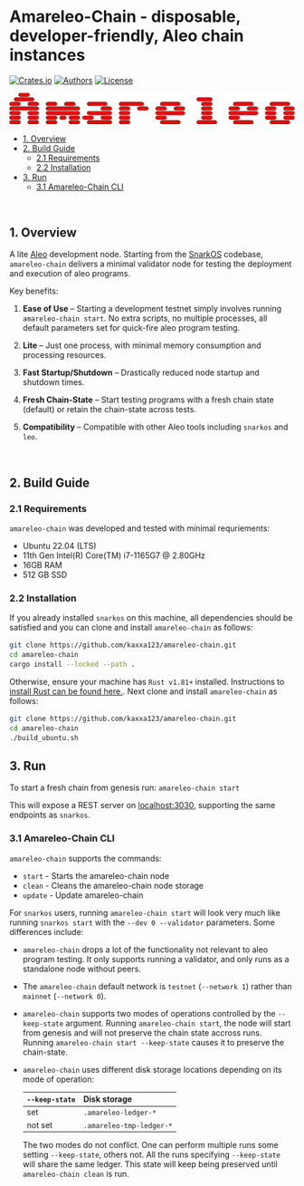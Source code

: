 # Amareleo-Chain - disposable, developer-friendly, Aleo chain instances

[![Crates.io](https://img.shields.io/crates/v/amareleo-chain.svg?color=neon)](https://crates.io/crates/amareleo-chain)
[![Authors](https://img.shields.io/badge/authors-Amareleo-orange.svg)](https://amareleo.com)
[![License](https://img.shields.io/badge/License-Apache%202.0-blue.svg)](./LICENSE.md)

![Amareleo](docs/amareleo.svg)


* [1. Overview](#1-overview)
* [2. Build Guide](#2-build-guide)
    * [2.1 Requirements](#21-Requirements)
    * [2.2 Installation](#22-installation)
* [3. Run](#3-run)
    * [3.1 Amareleo-Chain CLI](#31-amareleo-chain-cli)

<BR />

## 1. Overview

A lite [Aleo](https://aleo.org/) development node. Starting from the [SnarkOS](https://github.com/ProvableHQ/snarkOS) codebase, `amareleo-chain` delivers a minimal validator node for testing the deployment and execution of aleo programs.

Key benefits:
1.	__Ease of Use__ – Starting a development testnet simply involves running `amareleo-chain start`. No extra scripts, no multiple processes, all default parameters set for quick-fire aleo program testing.
 
1.	__Lite__ – Just one process, with minimal memory consumption and processing resources.

1.	__Fast Startup/Shutdown__ – Drastically reduced node startup and shutdown times. 

1.	__Fresh Chain-State__ – Start testing programs with a fresh chain state (default) or retain the chain-state across tests.

1.	__Compatibility__ – Compatible with other Aleo tools including `snarkos` and `leo`.

<BR />

## 2. Build Guide

### 2.1 Requirements

`amareleo-chain` was developed and tested with minimal requriements:

* Ubuntu 22.04 (LTS)
* 11th Gen Intel(R) Core(TM) i7-1165G7 @ 2.80GHz
* 16GB RAM
* 512 GB SSD


### 2.2 Installation

If you already installed `snarkos` on this machine, all dependencies should be satisfied and you can clone and install `amareleo-chain` as follows:

```BASH
git clone https://github.com/kaxxa123/amareleo-chain.git
cd amareleo-chain
cargo install --locked --path .
```

Otherwise, ensure your machine has `Rust v1.81+` installed. Instructions to [install Rust can be found here.](https://www.rust-lang.org/tools/install). Next clone and install `amareleo-chain` as follows:

```BASH
git clone https://github.com/kaxxa123/amareleo-chain.git
cd amareleo-chain
./build_ubuntu.sh
```

## 3. Run

To start a fresh chain from genesis run:
`amareleo-chain start`

This will expose a REST server on [localhost:3030](http://localhost:3030/), supporting the same endpoints as `snarkos`.


### 3.1 Amareleo-Chain CLI

`amareleo-chain` supports the commands:

* `start` - Starts the amareleo-chain node
* `clean` - Cleans the amareleo-chain node storage
* `update` - Update amareleo-chain

For `snarkos` users, running `amareleo-chain start` will look very much like running `snarkos start` with the `--dev 0 --validator` parameters. Some differences include:

* `amareleo-chain` drops a lot of the functionality not relevant to aleo program testing. It only supports running a validator, and only runs as a standalone node without peers.

* The `amareleo-chain` default network is `testnet` (`--network 1`) rather than `mainnet` (`--network 0`).

* `amareleo-chain` supports two modes of operations controlled by the `--keep-state` argument. Running `amareleo-chain start`, the node will start from genesis and will not preserve the chain state accross runs. Running `amareleo-chain start --keep-state` causes it to preserve the chain-state.

* `amareleo-chain` uses different disk storage locations depending on its mode of operation:

    | `--keep-state` | Disk storage             |
    |----------------|--------------------------|
    |  set           | `.amareleo-ledger-*`     |
    |  not set       | `.amareleo-tmp-ledger-*` |

    The two modes do not conflict. One can perform multiple runs some setting `--keep-state`, others not. All the runs specifying `--keep-state` will share the same ledger. This state will keep being preserved until `amareleo-chain clean` is run.

